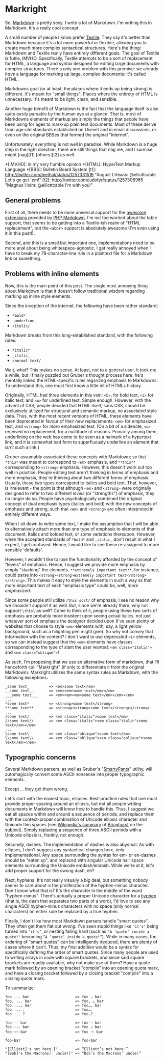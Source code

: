 Markright
=========

So, [Markdown][] is pretty sexy. I write a lot of Markdown. I'm writing this
in Markdown. It's a really cool concept.

A small number of people I know prefer [Textile][]. They say it's better than
Markdown because it's a lot more powerful or flexible, allowing you to create
much more complex syntactical structures. Here's the thing: Markdown and
Textile really have entirely different goals. The goal of Textile is futile,
IMVHO. Specifically, Textile attempts to be a sort of replacement for HTML, a
language and syntax designed for editing large documents with complex
structures. There's only one problem with this premise: we already *have* a
language for marking up large, complex documents: it's called HTML.

Markdowns goal (or at least, the places where it ends up being strong) is
different. It's meant for "small things". Places where the entirety of HTML is
unnecessary. It's meant to be light, clean, and sensible.

Another huge benefit of Markdown is the fact that the language itself is also
quite easily parsable by the human eye at a glance. That is, most of Markdowns
elements of markup are simply the things that people have been using for ages
to mark-up plain text documents. Most of these derive from age-old standards
established on Usenet and in email discussions, or even on the original
BBSes that formed the original "internet".

Unfortunately, everything is not well in paradise. While Markdown is a huge
step in the right direction, there are still things that nag me, and I surmise
might [nag][t1] [others][t2] as well.

  [Markdown]: <http://daringfireball.net/projects/markdown/syntax> "Markdown, the premier markup syntax"
  [Textile]: <http://hobix.com/textile/> "Textile, the lame alternative to Markdown"
  *[IMVHO]: in my very humble opinion
  *[HTML]: HyperText Markup Language
  *[BBS]: Bulletin Board System
  [t1]: <http://twitter.com/leethal/status/1257331519> "August Lilleaas: @elliottcable Let's go get '_em_!"
  [t2]: <http://twitter.com/judofyr/status/1257306965> "Magnus Holm: @elliottcable I'm with you!"

General problems
----------------
First of all, there needs to be more universal support for the [awesome
extensions][PHP Markdown Extras] provided by [PHP Markdown][]. I'm not too worried about the table
support, that seems to be getting into a Textile-ish realm of "HTML
replacement", but the `<abbr>` support is absolutely awesome (I'm even using
it in this post!).

Second, and this is a small but important one, implementations need to be more
anal about being whitespace-agnostic. I get really annoyed when I have to
break my 78-character-line rule in a plaintext file for a Markdown link or
something.

  [PHP Markdown Extras]: <http://michelf.com/projects/php-markdown/extra/> "Markdown extensions implemented by PHP Markdown"
  [PHP Markdown]: <http://michelf.com/projects/php-markdown/> "PHP Markdown processing library"

Problems with inline elements
-----------------------------
Now, this is the main point of this post. The single most annoying thing about
Markdown is that it doesn't follow traditional wisdom regarding marking up
inline style elements.

Since the inception of the internet, the following have been rather standard:

- `*bold*`
- `_underline_`
- `/italic/`

Markdown breaks from this long-established standard, with the following rules:

- `*italic*`
- `_italic_`
- `/normal text/`

Wait, what? This makes no sense. At least, not to a general user. It took me a
while, but I finally puzzled out Gruber's thought process here: he's mentally
linked the HTML-specific rules regarding emphasis to Markdowns. To understand
this, one must first know a little bit of HTMLs history.

Originally, HTML had three elements in this vein: `<b>`, for bold text; `<i>`
for italic text; and `<u>` for underlined text. Simple enough. However, with
the advent of CSS, people decided that HTML itself, sans CSS, should be
exclusively utilized for structural and semantic markup, no associated style
data. Thus, with the most recent versions of HTML, these elements have been
deprecated in favour of their new replacements: `<em>` for emphasized text,
and `<strong>` for *more* emphasized text. (On a bit of a sidenote, `<u>`
received no replacement, for a multitude of reasons. Primarily among them,
underlining on the web has come to be seen as a halmark of a hypertext link,
and it is somewhat bad form to superfluously underline an element that *isn't*
such a link.)

Gruber assumably associated these concepts with Markdown; so that `*this*` was
meant to correspond to `<em>` emphasis, and `**this**` corresponding to `<strong>`
emphasis. However, this doesn't work out too well in practice. People editing
text aren't thinking in terms of emphasis and more emphasis, they're thinking
about two different forms of emphasis. Usually, these two types correspond to
italics and bold text. That, however, is irrelevant - the point is that
although `<em>` and `<strong>` were originally designed to refer to two
different *levels* (or "strengths") of emphasis, they no longer do so. People
have psychologically combined the original concept of dual emphasis types
(italics and bold) with the new concepts of emphasis and strong, such that
`<em>` and `<strong>` are often interpreted in entirely different ways.

When I sit down to write some text, I make the assumption that I will be able
to alternatively attach more than one type of emphasis to elements of that
document. Italics and bolded text, or some variations thereupon. However, when
the accepted standards of `*bold*` and `_italic_` don't result in what I
expect, I get confused. Hence, I would like to see these re-assigned to more
sensible 'defaults'.

However, I wouldn't like to lose the functionality afforded by the concept of
"levels" of emphasis. Hence, I suggest we provide more emphasis by simply
"stacking" the elements. `**extremely important text**`, for instance, could
parse into `<strong><strong>extremely important text</strong></strong>`. This
makes it easy to style the elements in such a way as that more important text
of each "emphasis type" could be, well, *more emphasized*.

Since some people still utilize `/this sort/` of emphasis, I see no reason why
we shouldn't support it as well. But, since we're already there, why not
support `\this\` as well? Come to think of it, people using these two sorts of
emphasis are probably more insistent upon seeing actual italics, not just
whatever sort of emphasis the designer decided upon (I've seen plenty of
websites that choose to style `<em>` elements with, say, a light yellow
background, such as a hilighting pen might give). So why not convey that
information with the content? I don't want to use deprecated `<i>` elements,
so we can instead suggest that the `<em>` elements have classes corresponding
to the type of slant the user wanted: `<em class="italic">` and
`<em class="oblique">`!

As such, I'm proposing that we use an alternative form of markdown, that I'll
henceforth call "Markright" (if only to differentiate it from the original
Markdown). Markright utilizes the same syntax rules as Markdown, with the
following exceptions:

    _some text_         => <em>some text</em>
    __some text__       => <em><em>some text</em></em>
    ___some text___     => <em><em><em>some text</em></em></em>
    ...
    *some text*         => <strong>some text</strong>
    **some text**       => <strong><strong>some text</strong></strong>
    ...
    /some text/         => <em class="italic">some text</em>
    //some text//       => <em class="italic"><em class="italic">some text</em></em>
    ...
    \some text\         => <em class="oblique">some text</em>
    \\some text\\       => <em class="oblique"><em class="oblique">some text</em></em>

Typographic concerns
--------------------
Several Markdown parsers, as well as Gruber's "[SmartyPants][]" utility, will
automagically convert some ASCII nonsense into proper typographic elements.

Except ... they get them wrong.

Let's start with the easiest topic, ellipses. Best-practice rules that one
must provide proper spacing around an ellipsis, but not all people writing
documents in Markdown will know how to handle this. Thus, I suggest we eat all
spaces within and around a sequence of periods, and replace them with the
context-proper combination of Unicode ellipsis character and Unicode thin
spaces (see [Wikipedia's summary][wikipedia ellipsis] of [Bringhurst][] on the
subject). Simply replacing a sequence of three ASCII periods with a Unicode
ellipsis is, frankly, not enough.

Secondly, dashes. The implementation of dashes is also abysmal. As with
ellipses, I don't suggest any syntactical changes here, only implementational.
Any space surrounding the syntax for em- or en-dashes should be "eaten up",
and replaced with singular Unicode hair space elements surrounding the Unicode
emdash/endash. While we're at it, let's add proper support for the swung dash,
eh?

Next, hyphens. It's not really visually a big deal, but something nobody seems
to care about is the proliferation of the hyphen-minus character. Don't know
what that is? It's the character in the middle of the word "hyphen-minus".
There's actually a proper Unicode character for a [hyphen][wikipedia hyphen]
(that is, the dash that separates two parts of a word), I'd love to see any
single ASCII hyphen-minus characters with no space (only normal characters) on
either side be replaced by a true hyphen.

Finally, I don't like how most Markdown parsers handle "smart quotes". They
often get them flat out *wrong*. I've seen stupid things like `'it's'` being
turned into `‘it’s‘`, or nesting failing hard (such as
`"A 'quote' inside a quote!"` becoming `“A ‘quote’ inside a quote!“`). While
in many cases, the ordering of "smart quotes" can be intelligently deduced,
there are plenty of cases where it can't. Thus, my final addition would be a
syntax for specifically defining the order of smart quotes. Since many people
are used to writing arrays in code with square brackets, and since said square
brackets are readily available, why not make use of them? Have a quote mark
followed by an opening bracket "compile" into an opening quote mark, and have
a closing bracket followed by a closing bracket "compile" into a closing quote
mark.

To summarize:

    foo ... bar                     => foo … bar
    foo, ... bar                    => foo, … bar
    foo ..., bar                    => foo…, bar
    foo ... .                       => foo….
    foo ... ?                       => foo…?
    
    foo -- bar                      => foo – bar
    foo --- bar                     => foo — bar
    foo ~~ bar                      => foo ⁓ bar
    
    foo-bar                         => foo‐bar
    
    "[Elliott]'s not here.]"        => “Elliott’s not here.”
    "[Bob]'s the Macrons]' uncle!]" => “Bob’s the Macrons’ uncle!”

  [SmartyPants]: <http://daringfireball.net/projects/smartypants/> "John Gruber's SmartyPants"
  [wikipedia ellipsis]: <http://en.wikipedia.org/wiki/Ellipsis#Typographical_rules> "The Typographical rules for using Ellipses on Wikipedia"
  [Bringhurst]: <http://en.wikipedia.org/wiki/The_Elements_of_Typographic_Style> "Robert Bringhurst's canonical 'The Elements of Typographic Style'"
  [wikipedia hyphen]: <http://en.wikipedia.org/wiki/Hyphen> "Wikipedia's page on the Hyphen"